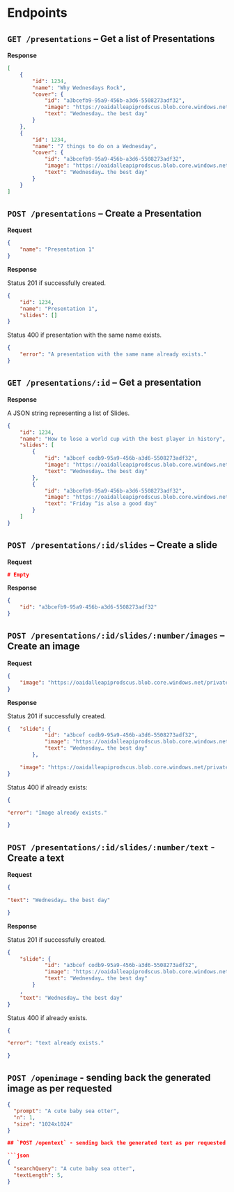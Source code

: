 # Endpoints

## `GET /presentations` – Get a list of Presentations

**Response**

```json
[
	{
		"id": 1234,
		"name": "Why Wednesdays Rock",
		"cover": { 
			"id": "a3bcefb9-95a9-456b-a3d6-5508273adf32",
			"image": "https://oaidalleapiprodscus.blob.core.windows.net/…",
			"text": "Wednesday… the best day"
		}
	},
	{
		"id": 1234,
		"name": "7 things to do on a Wednesday",
		"cover": { 
			"id": "a3bcefb9-95a9-456b-a3d6-5508273adf32",
			"image": "https://oaidalleapiprodscus.blob.core.windows.net/…",
			"text": "Wednesday… the best day"
		}
	}
]
```
## `POST /presentations` – Create a Presentation

**Request**

```json
{ 
	"name": "Presentation 1"
}
```

**Response**

Status 201 if successfully created.

```json
{
	"id": 1234,
	"name": "Presentation 1",
	"slides": []
}
```

Status 400 if presentation with the same name exists.

```json
{ 
	"error": "A presentation with the same name already exists."
}
```
## `GET /presentations/:id` – Get a presentation

**Response**

A JSON string representing a list of Slides.

```json
{
	"id": 1234,
	"name": "How to lose a world cup with the best player in history",
	"slides": [
		{ 
			"id": "a3bcef codb9-95a9-456b-a3d6-5508273adf32",
			"image": "https://oaidalleapiprodscus.blob.core.windows.net/…",
			"text": "Wednesday… the best day"
		},
		{
			"id": "a3bcefb9-95a9-456b-a3d6-5508273adf32",
			"image": "https://oaidalleapiprodscus.blob.core.windows.net/…",
			"text": "Friday “is also a good day"
		}
	]
}
```
## `POST /presentations/:id/slides` – Create a slide

**Request**

```json
# Empty
```

**Response**

```json
{
	"id": "a3bcefb9-95a9-456b-a3d6-5508273adf32"
}
```
## `POST /presentations/:id/slides/:number/images` – Create an image

**Request**

```json
{
	"image": "https://oaidalleapiprodscus.blob.core.windows.net/private/org-Qf25exKC4RF5oBGT5JyaHIw2/user-vLxB5VqdFYUZ0BnrY3y3IveM/img-xuRpvh9o0webJJRSJWRMG91G.png?st=2022-12-05T09%3A49%3A24Z&se=2022-12-05T11%3A49%3A24Z&sp=r&sv=2021-08-06&sr=b&rscd=inline&rsct=image/png&skoid=6aaadede-4fb3-4698-a8f6-684d7786b067&sktid=a48cca56-e6da-484e-a814-9c849652bcb3&skt=2022-12-05T07%3A39%3A22Z&ske=2022-12-06T07%3A39%3A22Z&sks=b&skv=2021-08-06&sig=nR6Okafudj2MCVu1LbFN8v%2B6diLCO1CyYhuM0e69pjE%3D"
}
```
**Response**

Status 201 if successfully created.

```json
{	"slide": {
			"id": "a3bcef codb9-95a9-456b-a3d6-5508273adf32",
			"image": "https://oaidalleapiprodscus.blob.core.windows.net/…",
			"text": "Wednesday… the best day"
		},

	"image": "https://oaidalleapiprodscus.blob.core.windows.net/private/org-Qf25exKC4RF5oBGT5JyaHIw2/user-vLxB5VqdFYUZ0BnrY3y3IveM/img-xuRpvh9o0webJJRSJWRMG91G.png?st=2022-12-05T09%3A49%3A24Z&se=2022-12-05T11%3A49%3A24Z&sp=r&sv=2021-08-06&sr=b&rscd=inline&rsct=image/png&skoid=6aaadede-4fb3-4698-a8f6-684d7786b067&sktid=a48cca56-e6da-484e-a814-9c849652bcb3&skt=2022-12-05T07%3A39%3A22Z&ske=2022-12-06T07%3A39%3A22Z&sks=b&skv=2021-08-06&sig=nR6Okafudj2MCVu1LbFN8v%2B6diLCO1CyYhuM0e69pjE%3D"
}
```

Status 400 if already exists:

```json
{

"error": "Image already exists."

}
```

## `POST /presentations/:id/slides/:number/text` - Create a text

**Request**

```json
{

"text": "Wednesday… the best day"

}
```

**Response**

Status 201 if successfully created.

```json
{
	"slide": {
			"id": "a3bcef codb9-95a9-456b-a3d6-5508273adf32",
			"image": "https://oaidalleapiprodscus.blob.core.windows.net/…",
			"text": "Wednesday… the best day"
		}
	,
	"text": "Wednesday… the best day"
}
```

Status 400 if already exists.

```json
{

"error": "text already exists."

}
```
## `POST /openimage` - sending back the generated image as per requested

```json
{
  "prompt": "A cute baby sea otter",
  "n": 1,
  "size": "1024x1024"
}

## `POST /opentext` - sending back the generated text as per requested

```json
{
  "searchQuery": "A cute baby sea otter",
  "textLength": 5,
}

